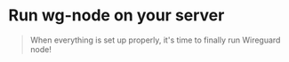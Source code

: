 # Run wg-node on your server

> When everything is set up properly, it's time to finally run Wireguard node!

